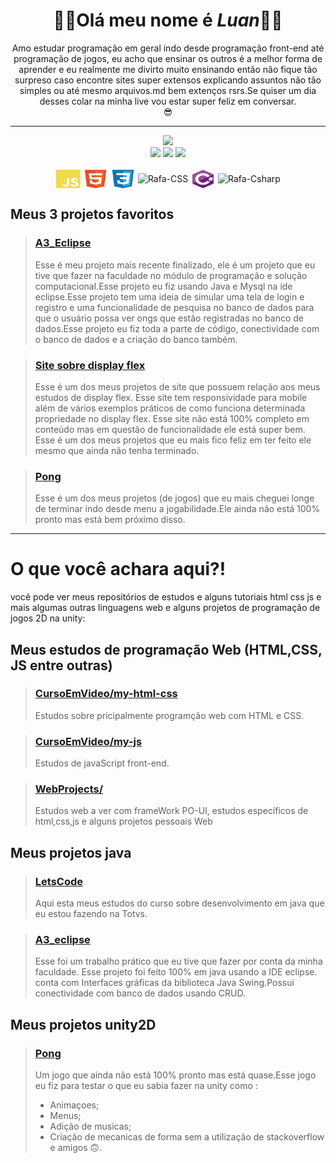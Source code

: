 # <div align="center">🎉🎉Olá meu nome é *Luan*🎉🎉</div>

<div align="center">Amo estudar programação em geral indo desde programação front-end até programação de jogos, eu acho que ensinar os outros é a melhor forma de aprender e eu realmente me divirto muito ensinando então não fique tão surpreso caso encontre sites super extensos explicando assuntos não tão simples ou até mesmo arquivos.md bem extenços rsrs.Se quiser um dia desses colar na minha live vou estar super feliz em conversar.
<br> 😎</div>

 ___
 
<div align="center">
  <a href="https://github.com/LuanPonick">
  <img height="180em" src="https://github-readme-stats.vercel.app/api?username=LuanPonick&show_icons=true&theme=dark&include_all_commits=true&count_private=true"/>
</div>
  <div align="center"> 
 	<a href="https://www.twitch.tv/PonickSZ" target="_blank"><img src="https://img.shields.io/badge/Twitch-9146FF?style=for-the-badge&logo=twitch&logoColor=white" target="_blank"></a>
  <a href = "mailto:luanponick.sz.2@gmail.com"><img src="https://img.shields.io/badge/-Gmail-%23333?style=for-the-badge&logo=gmail&logoColor=white" target="_blank"></a>
  <a href="https://www.linkedin.com/in/luan-ponick-97a1a8234/" target="_blank"><img src="https://img.shields.io/badge/-LinkedIn-%230077B5?style=for-the-badge&logo=linkedin&logoColor=white" target="_blank"></a> 
</div>
<div align="center" style="display: inline_block"><br>
  <img align="center" alt="Rafa-Js" height="30" width="40" src="https://raw.githubusercontent.com/devicons/devicon/master/icons/javascript/javascript-plain.svg">
  <img align="center" alt="Rafa-HTML" height="30" width="40" src="https://raw.githubusercontent.com/devicons/devicon/master/icons/html5/html5-original.svg">
  <img align="center" alt="Rafa-CSS" height="30" width="40" src="https://raw.githubusercontent.com/devicons/devicon/master/icons/css3/css3-original.svg">
  <img align="center" alt="Rafa-CSS" height="30" width="40" src="https://cdn.jsdelivr.net/gh/devicons/devicon/icons/unity/unity-original.svg" />        
  <img align="center" alt="Rafa-Csharp" height="30" width="40" src="https://raw.githubusercontent.com/devicons/devicon/master/icons/csharp/csharp-original.svg">
  <img align="center" alt="Rafa-Csharp" height="30" width="40"src="https://cdn.jsdelivr.net/gh/devicons/devicon/icons/java/java-original.svg"/>
</div>

## Meus 3 projetos favoritos 
   > ### [A3_Eclipse](https://github.com/LuanPonick/A3_Eclipse)  
   >Esse é meu projeto mais recente finalizado, ele é um projeto que eu tive que fazer na faculdade no módulo de programação e solução computacional.Esse projeto eu fiz usando Java e Mysql na ide eclipse.Esse projeto tem uma ideia de simular uma tela de login e registro e uma funcionalidade de pesquisa no banco de dados para que o usuário possa ver ongs que estão registradas no banco de dados.Esse projeto eu fiz toda a parte de código, conectividade com o banco de dados e a criação do banco também.
 
    
   > ### [Site sobre display flex](https://luanponick.github.io/WebProject/N%C3%A3o%20prontos/Displays/displays/flex/site-completo%20new/pages/index.html)
   >Esse é um dos meus projetos de site que possuem relação aos meus estudos de display flex. Esse site tem responsividade para mobile além de vários exemplos práticos de como funciona determinada propriedade no display flex. Esse site não está 100% completo em conteúdo mas em questão de funcionalidade ele está super bem. Esse é um dos meus projetos que eu mais fico feliz em ter feito ele mesmo que ainda não tenha terminado.

    
   > ### [Pong](https://github.com/LuanPonick/Pong)
   >Esse é um dos meus projetos (de jogos) que eu mais cheguei longe de terminar indo desde menu a jogabilidade.Ele ainda não está 100% pronto mas está bem próximo disso.
 
   ----
 
# O que você achara aqui?!
você pode ver meus repositórios de estudos e alguns tutoriais html css js e mais algumas outras linguagens web e alguns projetos de programação de jogos 2D na unity:
  

## Meus estudos de programação Web (HTML,CSS, JS entre outras)
   >### [CursoEmVideo/my-html-css](https://github.com/LuanPonick/CursoEmVideo/tree/main/my-html-css)
   >Estudos sobre pricipalmente programção web com HTML e CSS.
   
   >### [CursoEmVideo/my-js](https://github.com/LuanPonick/CursoEmVideo/tree/main/my-js)
   >Estudos de javaScript front-end.
   
   >### [WebProjects/](https://github.com/LuanPonick/WebProject)
   >Estudos web a ver com frameWork PO-UI, estudos específicos de html,css,js e alguns projetos pessoais Web
 
 ## Meus projetos java
  > ### [LetsCode](https://github.com/LuanPonick/LetsCode)
  > Aqui esta meus estudos do curso sobre desenvolvimento em java que eu estou fazendo na Totvs.
 
  > ### [A3_eclipse](https://github.com/LuanPonick/A3_Eclipse)
  > Esse foi um trabalho prático que eu tive que fazer por conta da minha faculdade. Esse projeto foi feito 100% em java usando a IDE eclipse. conta com Interfaces gráficas da biblioteca Java Swing.Possui conectividade com banco de dados usando CRUD.
 
 ## Meus projetos unity2D
 > ### [Pong](https://github.com/LuanPonick/Pong)
 > Um jogo que ainda não está 100% pronto mas está quase.Esse jogo eu fiz para testar o que eu sabia fazer na unity como :
 > * Animaçoes;
 > * Menus;
 > * Adição de musicas;
 > * Criação de mecanicas de forma sem a utilização de stackoverflow e amigos 🙃.
<!--
**LuanPonick/LuanPonick** is a ✨ _special_ ✨ repository because its `README.md` (this file) appears on your GitHub profile.

Here are some ideas to get you started:

- 🔭 I’m currently working on ...
- 🌱 I’m currently learning ...
- 👯 I’m looking to collaborate on ...
- 🤔 I’m looking for help with ...
- 💬 Ask me about ...
- 📫 How to reach me: ...
- 😄 Pronouns: ...
- ⚡ Fun fact: ...
 <a href="https://discord.gg/wagxzStdcR" target="_blank"><img src="https://img.shields.io/badge/Discord-7289DA?style=for-the-badge&logo=discord&logoColor=white" target="_blank"></a> 
 <a href="https://www.youtube.com/channel/UC_-uuuZbY0AAt9CViNzvc-Q" target="_blank"><img src="https://img.shields.io/badge/YouTube-FF0000?style=for-the-badge&logo=youtube&logoColor=white" target="_blank"></a>
  <a href="https://instagram.com/rafaballerini" target="_blank"><img src="https://img.shields.io/badge/-Instagram-%23E4405F?style=for-the-badge&logo=instagram&logoColor=white" target="_blank"></a>

https://youtu.be/TsaLQAetPLU?t=923
-->

